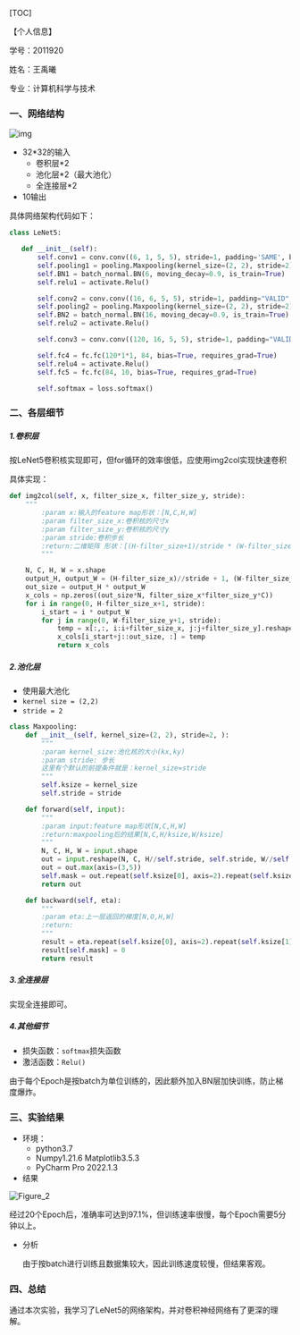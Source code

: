[TOC]

【个人信息】

学号：2011920

姓名：王禹曦

专业：计算机科学与技术

### 一、网络结构

![img](D:\系统文件\桌面\机器学习\AllLabs\pic\90959f68545b0939a40e2a20458701ff.png) 

- 32*32的输入
  - 卷积层*2
  - 池化层*2（最大池化）
  - 全连接层*2
- 10输出

具体网络架构代码如下：

 ```python
class LeNet5:

    def __init__(self):
        self.conv1 = conv.conv((6, 1, 5, 5), stride=1, padding='SAME', bias=True, 											requires_grad=True)
        self.pooling1 = pooling.Maxpooling(kernel_size=(2, 2), stride=2)
        self.BN1 = batch_normal.BN(6, moving_decay=0.9, is_train=True)
        self.relu1 = activate.Relu()

        self.conv2 = conv.conv((16, 6, 5, 5), stride=1, padding="VALID", bias=True, 										requires_grad=True)
        self.pooling2 = pooling.Maxpooling(kernel_size=(2, 2), stride=2)
        self.BN2 = batch_normal.BN(16, moving_decay=0.9, is_train=True)
        self.relu2 = activate.Relu()

        self.conv3 = conv.conv((120, 16, 5, 5), stride=1, padding="VALID", bias=True, 										requires_grad=True)

        self.fc4 = fc.fc(120*1*1, 84, bias=True, requires_grad=True)
        self.relu4 = activate.Relu()
        self.fc5 = fc.fc(84, 10, bias=True, requires_grad=True)

        self.softmax = loss.softmax()
 ```

### 二、各层细节

##### 1.卷积层

按LeNet5卷积核实现即可，但for循环的效率很低，应使用img2col实现快速卷积

具体实现：

```python
def img2col(self, x, filter_size_x, filter_size_y, stride):
    """
        :param x:输入的feature map形状：[N,C,H,W]
        :param filter_size_x:卷积核的尺寸x
        :param filter_size_y:卷积核的尺寸y
        :param stride:卷积步长
        :return:二维矩阵 形状：[(H-filter_size+1)/stride * (W-filter_size+1)/stride*N, C * 									filter_size_x * filter_size_y]
        """

    N, C, H, W = x.shape
    output_H, output_W = (H-filter_size_x)//stride + 1, (W-filter_size_y)//stride + 1
    out_size = output_H * output_W
    x_cols = np.zeros((out_size*N, filter_size_x*filter_size_y*C))
    for i in range(0, H-filter_size_x+1, stride):
        i_start = i * output_W
        for j in range(0, W-filter_size_y+1, stride):
            temp = x[:,:, i:i+filter_size_x, j:j+filter_size_y].reshape(N,-1)
            x_cols[i_start+j::out_size, :] = temp
            return x_cols
```

##### 2.池化层

- 使用最大池化
- `kernel size = (2,2)`
- `stride = 2`

```python
class Maxpooling:
    def __init__(self, kernel_size=(2, 2), stride=2, ):
        """
        :param kernel_size:池化核的大小(kx,ky)
        :param stride: 步长
        这里有个默认的前提条件就是：kernel_size=stride
        """
        self.ksize = kernel_size
        self.stride = stride

    def forward(self, input):
        """
        :param input:feature map形状[N,C,H,W]
        :return:maxpooling后的结果[N,C,H/ksize,W/ksize]
        """
        N, C, H, W = input.shape
        out = input.reshape(N, C, H//self.stride, self.stride, W//self.stride, self.stride)
        out = out.max(axis=(3,5))
        self.mask = out.repeat(self.ksize[0], axis=2).repeat(self.ksize[1], axis=3) != input
        return out

    def backward(self, eta):
        """
        :param eta:上一层返回的梯度[N,O,H,W]
        :return:
        """
        result = eta.repeat(self.ksize[0], axis=2).repeat(self.ksize[1], axis=3)
        result[self.mask] = 0
        return result
```

##### 3.全连接层

实现全连接即可。

##### 4.其他细节

- 损失函数：`softmax`损失函数
- 激活函数：`Relu()`

由于每个Epoch是按batch为单位训练的，因此额外加入BN层加快训练，防止梯度爆炸。

### 三、实验结果

- 环境：
  - python3.7
  - Numpy1.21.6 Matplotlib3.5.3
  - PyCharm Pro 2022.1.3
- 结果

![Figure_2](D:\系统文件\桌面\机器学习\AllLabs\pic\Figure_2.png)

​	经过20个Epoch后，准确率可达到97.1%，但训练速率很慢，每个Epoch需要5分钟以上。

- 分析

  由于按batch进行训练且数据集较大，因此训练速度较慢，但结果客观。

### 四、总结

通过本次实验，我学习了LeNet5的网络架构，并对卷积神经网络有了更深的理解。

















































































